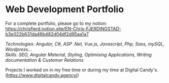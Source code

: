 # Web Development Portfolio

For a complete portfolio, please go to my notion:
https://chrisfjerd.notion.site/EN-Chris-FJERDINGSTAD-b3e022b631da46b482d04df2d95aa1a7

<i>Technologies: Angular, C#, ASP .Net, Vue.js, Javascript, Php, Sass, mySQL, Wordpress...</i><br/>
<i>Skills: SEO, Angular Material, Styling, Optimising Applications, Writing documentation & Customer Relations </i>


Projects I worked on in my free time or during my time at Digital Candy's. (https://www.digitalcandy.agency/)

